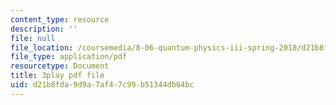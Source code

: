 ```yaml
---
content_type: resource
description: ''
file: null
file_location: /coursemedia/8-06-quantum-physics-iii-spring-2018/d21b8fda9d9a7af47c99b51344db64bc_eRFQL3o4DO4.pdf
file_type: application/pdf
resourcetype: Document
title: 3play pdf file
uid: d21b8fda-9d9a-7af4-7c99-b51344db64bc
---
```

